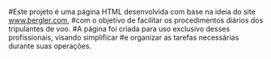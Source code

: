 #Este projeto é uma página HTML desenvolvida com base na ideia do site www.bergler.com, 
#com o objetivo de facilitar os procedimentos diários dos tripulantes de voo.
#A página foi criada para uso exclusivo desses profissionais, visando simplificar 
#e organizar as tarefas necessárias durante suas operações.
